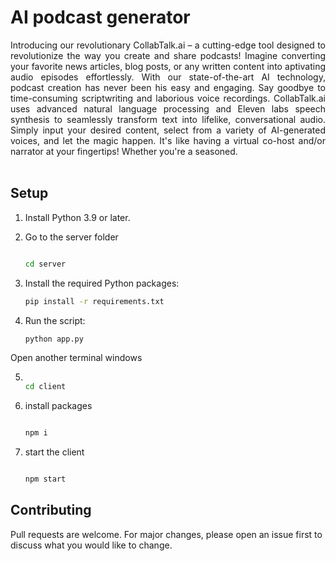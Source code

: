 
<p align="center">
  <h1>AI podcast generator</h1>

  <p align="justify">
    Introducing our revolutionary CollabTalk.ai – a cutting-edge tool designed to revolutionize the way you create and share podcasts! Imagine converting your favorite news articles, blog posts, or any written content into aptivating audio episodes effortlessly. With our state-of-the-art AI technology, podcast creation has never been his easy and engaging. Say goodbye to time-consuming scriptwriting and laborious voice recordings. CollabTalk.ai uses advanced natural language processing and Eleven labs speech synthesis to seamlessly transform text into lifelike, conversational audio. Simply input your desired content, select from a variety of AI-generated voices, and let the magic happen. It's like having a virtual co-host and/or narrator at your fingertips! Whether you're a seasoned.
    <br />
    <br />

</p>

## Setup 

1. Install Python 3.9 or later.
    
    
2. Go to the server folder
    ```bash

    cd server
    ```


 3. Install the required Python packages:

    ```bash
    pip install -r requirements.txt
    ```

4. Run the script:

    ```bash
    python app.py
    ```


Open another terminal windows
    
5. 
    ```bash

    cd client
    ```


6. install packages
    ```bash

   npm i
    ```


7. start the client
    ```bash

   npm start

    ```



## Contributing

Pull requests are welcome. For major changes, please open an issue first to discuss what you would like to change.
